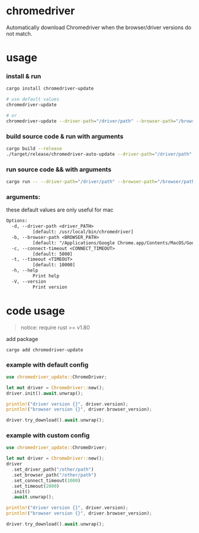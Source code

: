 # chromedriver

Automatically download Chromedriver when the browser/driver versions do not match.

# usage

### install & run

```bash
cargo install chromedriver-update

# use default values
chromedriver-update

# or
chromedriver-update --driver-path="/driver/path" --browser-path="/browser/path"
```

### build source code & run with arguments

```bash
cargo build --release
./target/release/chromedriver-auto-update --driver-path="/driver/path" --browser-path="/browser/path"
```

### run source code && with arguments

```bash
cargo run -- --driver-path="/driver/path" --browser-path="/browser/path"
```

### arguments:

these default values are only useful for mac

```txt
Options:
  -d, --driver-path <driver_PATH>
          [default: /usr/local/bin/chromedriver]
  -b, --browser-path <BROWSER_PATH>
          [default: "/Applications/Google Chrome.app/Contents/MacOS/Google Chrome"]
  -c, --connect-timeout <CONNECT_TIMEOUT>
          [default: 5000]
  -t, --timeout <TIMEOUT>
          [default: 10000]
  -h, --help
          Print help
  -V, --version
          Print version
```

# code usage

> notice: require rust >= v1.80

add package

```shell
cargo add chromedriver-update
```

### example with default config

```rust
use chromedriver_update::ChromeDriver;

let mut driver = ChromeDriver::new();
driver.init().await.unwrap();

println!("driver version {}", driver.version);
println!("browser version {}", driver.browser_version);

driver.try_download().await.unwrap();
```

### example with custom config

```rust
use chromedriver_update::ChromeDriver;

let mut driver = ChromeDriver::new();
driver
  .set_driver_path("/other/path")
  .set_browser_path("/other/path")
  .set_connect_timeout(1000)
  .set_timeout(2000)
  .init()
  .await.unwrap();

println!("driver version {}", driver.version);
println!("browser version {}", driver.browser_version);

driver.try_download().await.unwrap();
```
